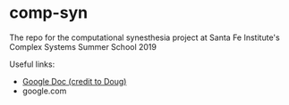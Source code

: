 # comp-syn
The repo for the computational synesthesia project at Santa Fe Institute's Complex Systems Summer School 2019

Useful links:

* [Google Doc (credit to Doug)](https://docs.google.com/document/d/1emquZHUfx3dnVzL7xhDaMZh01h9NyUSEYk1aKdux4EQ/edit?usp=sharing)
* google.com
